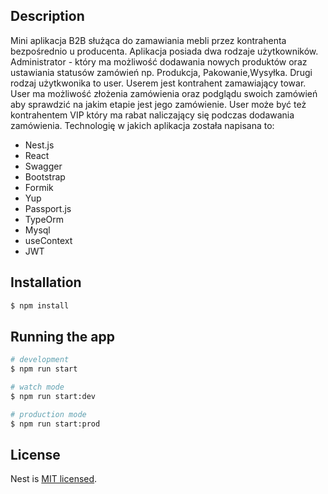 
## Description

Mini aplikacja B2B służąca do zamawiania mebli przez kontrahenta bezpośrednio u producenta. Aplikacja posiada dwa rodzaje użytkowników. Administrator - który ma możliwość dodawania nowych produktów oraz ustawiania statusów zamówień np. Produkcja, Pakowanie,Wysyłka. Drugi rodzaj użytkwonika to user. Userem jest kontrahent zamawiający towar. User ma możliwość złożenia zamówienia oraz podglądu swoich zamówień aby sprawdzić na jakim etapie jest jego zamówienie. User może być też kontrahentem VIP który ma rabat naliczający się podczas dodawania zamówienia.
Technologię w jakich aplikacja została napisana to:
- Nest.js
- React
- Swagger
- Bootstrap
- Formik
- Yup
- Passport.js
- TypeOrm
- Mysql
- useContext
- JWT

## Installation

```bash
$ npm install
```

## Running the app

```bash
# development
$ npm run start

# watch mode
$ npm run start:dev

# production mode
$ npm run start:prod
```



## License

Nest is [MIT licensed](LICENSE).

